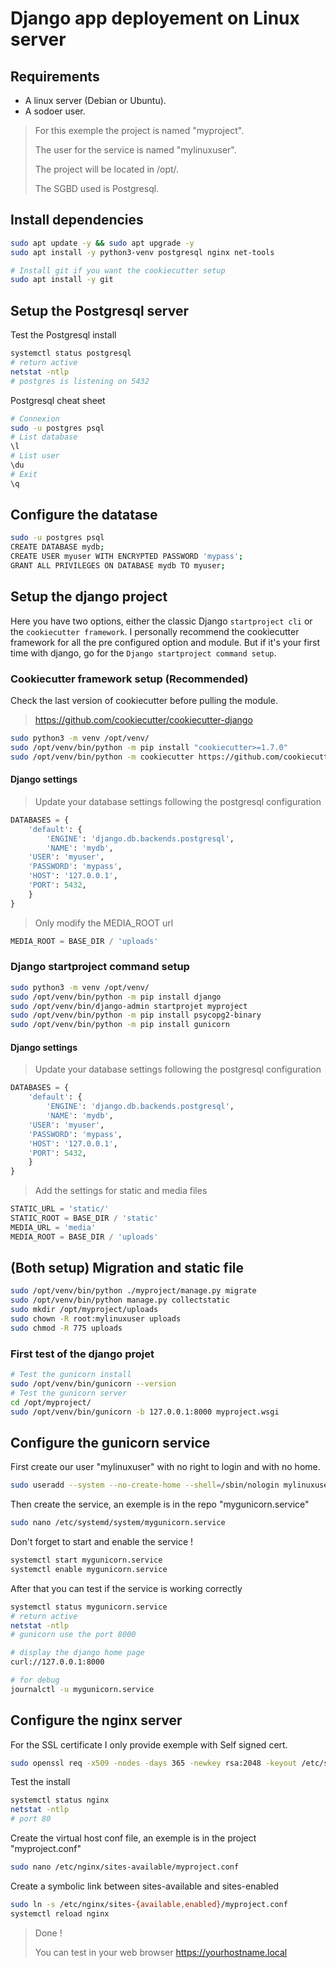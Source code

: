 # Django app deployement on Linux server

## Requirements

* A linux server (Debian or Ubuntu).
* A sodoer user.

> For this exemple the project is named "myproject".
>
> The user for the service is named "mylinuxuser".
>
> The project will be located in /opt/.
>
> The SGBD used is Postgresql.

## Install dependencies

```bash
sudo apt update -y && sudo apt upgrade -y
sudo apt install -y python3-venv postgresql nginx net-tools

# Install git if you want the cookiecutter setup
sudo apt install -y git
```

## Setup the Postgresql server

Test the Postgresql install

```bash
systemctl status postgresql
# return active
netstat -ntlp
# postgres is listening on 5432
```

Postgresql cheat sheet

```bash
# Connexion
sudo -u postgres psql
# List database
\l
# List user
\du
# Exit
\q
```

## Configure the datatase

```bash
sudo -u postgres psql
CREATE DATABASE mydb;
CREATE USER myuser WITH ENCRYPTED PASSWORD 'mypass';
GRANT ALL PRIVILEGES ON DATABASE mydb TO myuser;
```

## Setup the django project

Here you have two options, either the classic Django `startproject cli` or the `cookiecutter framework`. I personally recommend the cookiecutter framework for all the pre configured option and module. But if it's your first time with django, go for the `Django startproject command setup`.

### Cookiecutter framework setup (Recommended)

Check the last version of cookiecutter before pulling the module.

> <https://github.com/cookiecutter/cookiecutter-django>

```bash
sudo python3 -m venv /opt/venv/
sudo /opt/venv/bin/python -m pip install "cookiecutter>=1.7.0"
sudo /opt/venv/bin/python -m cookiecutter https://github.com/cookiecutter/cookiecutter-django
```

#### Django settings

> Update your database settings following the postgresql configuration

```python
DATABASES = {
    'default': {
        'ENGINE': 'django.db.backends.postgresql',
        'NAME': 'mydb',
    'USER': 'myuser',
    'PASSWORD': 'mypass',
    'HOST': '127.0.0.1',
    'PORT': 5432,
    }
}
```

> Only modify the MEDIA_ROOT url

```python
MEDIA_ROOT = BASE_DIR / 'uploads'
```

### Django startproject command setup

```bash
sudo python3 -m venv /opt/venv/
sudo /opt/venv/bin/python -m pip install django
sudo /opt/venv/bin/django-admin startprojet myproject
sudo /opt/venv/bin/python -m pip install psycopg2-binary
sudo /opt/venv/bin/python -m pip install gunicorn
```

#### Django settings

> Update your database settings following the postgresql configuration

```python
DATABASES = {
    'default': {
        'ENGINE': 'django.db.backends.postgresql',
        'NAME': 'mydb',
    'USER': 'myuser',
    'PASSWORD': 'mypass',
    'HOST': '127.0.0.1',
    'PORT': 5432,
    }
}
```

> Add the settings for static and media files

```python
STATIC_URL = 'static/'
STATIC_ROOT = BASE_DIR / 'static'
MEDIA_URL = 'media'
MEDIA_ROOT = BASE_DIR / 'uploads'
```

## (Both setup) Migration and static file

```bash
sudo /opt/venv/bin/python ./myproject/manage.py migrate
sudo /opt/venv/bin/python manage.py collectstatic
sudo mkdir /opt/myproject/uploads
sudo chown -R root:mylinuxuser uploads
sudo chmod -R 775 uploads
```

### First test of the django projet

```bash
# Test the gunicorn install
sudo /opt/venv/bin/gunicorn --version
# Test the gunicorn server
cd /opt/myproject/
sudo /opt/venv/bin/gunicorn -b 127.0.0.1:8000 myproject.wsgi
```

## Configure the gunicorn service

First create our user "mylinuxuser" with no right to login and with no home.

```bash
sudo useradd --system --no-create-home --shell=/sbin/nologin mylinuxuser
```
Then create the service, an exemple is in the repo "mygunicorn.service"

```bash
sudo nano /etc/systemd/system/mygunicorn.service
```

Don't forget to start and enable the service !

```bash
systemctl start mygunicorn.service
systemctl enable mygunicorn.service
```

After that you can test if the service is working correctly

```bash
systemctl status mygunicorn.service
# return active
netstat -ntlp
# gunicorn use the port 8000

# display the django home page
curl://127.0.0.1:8000

# for debug
journalctl -u mygunicorn.service
```

## Configure the nginx server

For the SSL certificate I only provide exemple with Self signed cert.

```bash
sudo openssl req -x509 -nodes -days 365 -newkey rsa:2048 -keyout /etc/ssl/private/myproject-selfsigned.key -out /etc/ssl/certs/myproject-selfsigned.crt
```

Test the install

```bash
systemctl status nginx
netstat -ntlp
# port 80
```

Create the virtual host conf file, an exemple is in the project "myproject.conf"
```bash
sudo nano /etc/nginx/sites-available/myproject.conf
```

Create a symbolic link between sites-available and sites-enabled
```bash
sudo ln -s /etc/nginx/sites-{available,enabled}/myproject.conf
systemctl reload nginx
```

> Done !
>
> You can test in your web browser https://yourhostname.local 

